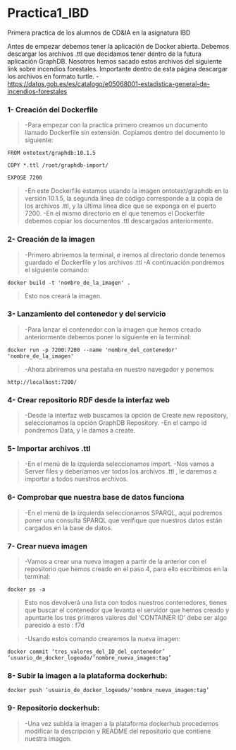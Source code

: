 # Practica1_IBD
Primera practica de los alumnos de CD&amp;IA en la asignatura IBD 

Antes de empezar debemos tener la aplicación de Docker abierta.
Debemos descargar los archivos .ttl que decidamos tener dentro de la futura aplicación GraphDB. Nosotros hemos sacado estos archivos del siguiente link sobre incendios forestales. Importante dentro de esta página descargar los archivos en formato turtle.
-https://datos.gob.es/es/catalogo/e05068001-estadistica-general-de-incendios-forestales


### 1- Creación del Dockerfile
>-Para empezar con la practica primero creamos un documento llamado Dockerfile sin extensión. Copiamos dentro del documento lo siguiente:
```
FROM ontotext/graphdb:10.1.5

COPY *.ttl /root/graphdb-import/

EXPOSE 7200
```
>-En este Dockerfile estamos usando la imagen ontotext/graphdb en la versión 10.1.5, la segunda línea de código corresponde a la copia de los archivos .ttl, y la última línea dice que se exponga en el puerto 7200.
-En el mismo directorio en el que tenemos el Dockerfile debemos copiar los documentos .ttl descargados anteriormente.

### 2- Creación de la imagen
>-Primero abriremos la terminal, e iremos al directorio donde tenemos guardado el Dockerfile y los archivos .ttl
>-A continuación pondremos el siguiente comando:
```
docker build -t 'nombre_de_la_imagen' .
```
>Esto nos creará la imagen.

### 3- Lanzamiento del contenedor y del servicio
>-Para lanzar el contenedor con la imagen que hemos creado anteriormente debemos poner lo siguiente en la terminal:
```
docker run -p 7200:7200 --name 'nombre_del_contenedor' 'nombre_de_la_imagen' 
```
>-Ahora abriremos una pestaña en nuestro navegador y ponemos:
````
http://localhost:7200/
````

### 4- Crear repositorio RDF desde la interfaz web
>-Desde la interfaz web buscamos la opción de Create new repository, seleccionamos la opción GraphDB Repository.
>-En el campo id pondremos Data, y le damos a create.

### 5- Importar archivos .ttl
>-En el menú de la izquierda seleccionamos import.
>-Nos vamos a Server files y deberíamos ver todos los archivos .ttl , le daremos a importar a todos nuestros archivos.

### 6- Comprobar que nuestra base de datos funciona
>-En el menú de la izquierda seleccionamos SPARQL, aquí podremos poner una consulta SPARQL que verifique que nuestros datos están cargados en la base de datos.

### 7- Crear nueva imagen
>-Vamos a crear una nueva imagen a partir de la anterior con el repositorio que hemos creado en el paso 4, para ello escribimos en la terminal:
````	
docker ps -a
````
>Esto nos devolverá una lista con todos nuestros contenedores, tienes que buscar el contenedor que levanta el servidor que hemos creado y apuntarte los tres primeros valores del ‘CONTAINER ID’ debe ser algo parecido a esto : f7d

>-Usando estos comando crearemos la nueva imagen:
````
docker commit ‘tres_valores_del_ID_del_contenedor’  ‘usuario_de_docker_logeado/’nombre_nueva_imagen:tag’
````
### 8- Subir la imagen a la plataforma dockerhub:
````
docker push ‘usuario_de_docker_logeado/’nombre_nueva_imagen:tag’
````

### 9- Repositorio dockerhub:
>-Una vez subida la imagen a la plataforma dockerhub procedemos modificar la descripción y README del repositorio que contiene nuestra imagen.
